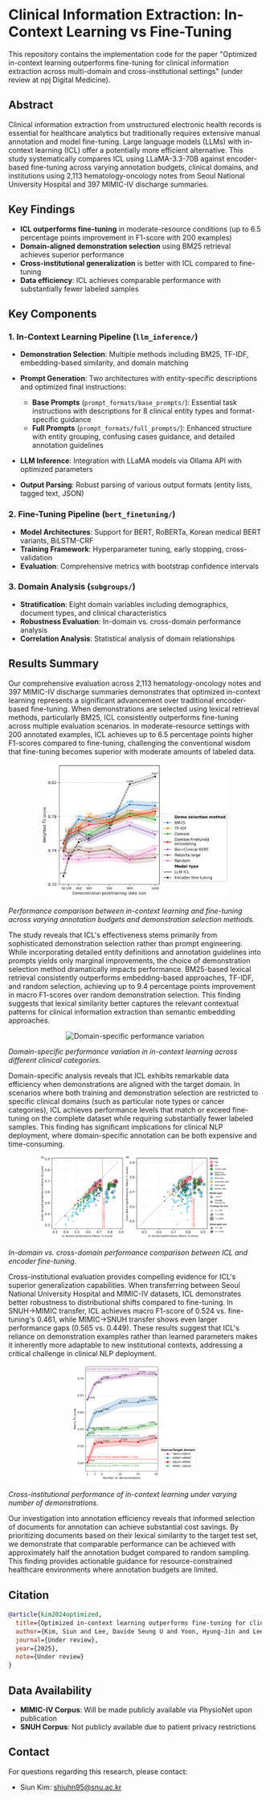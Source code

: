 # Clinical Information Extraction: In-Context Learning vs Fine-Tuning

This repository contains the implementation code for the paper "Optimized in-context learning outperforms fine-tuning for clinical information extraction across multi-domain and cross-institutional settings" (under review at npj Digital Medicine).

## Abstract

Clinical information extraction from unstructured electronic health records is essential for healthcare analytics but traditionally requires extensive manual annotation and model fine-tuning. Large language models (LLMs) with in-context learning (ICL) offer a potentially more efficient alternative. This study systematically compares ICL using LLaMA-3.3-70B against encoder-based fine-tuning across varying annotation budgets, clinical domains, and institutions using 2,113 hematology-oncology notes from Seoul National University Hospital and 397 MIMIC-IV discharge summaries.

## Key Findings

- **ICL outperforms fine-tuning** in moderate-resource conditions (up to 6.5 percentage points improvement in F1-score with 200 examples)
- **Domain-aligned demonstration selection** using BM25 retrieval achieves superior performance
- **Cross-institutional generalization** is better with ICL compared to fine-tuning
- **Data efficiency**: ICL achieves comparable performance with substantially fewer labeled samples

## Key Components

### 1. In-Context Learning Pipeline (`llm_inference/`)

- **Demonstration Selection**: Multiple methods including BM25, TF-IDF, embedding-based similarity, and domain matching
- **Prompt Generation**: Two architectures with entity-specific descriptions and optimized final instructions:
  - **Base Prompts** (`prompt_formats/base_prompts/`): Essential task instructions with descriptions for 8 clinical entity types and format-specific guidance
  - **Full Prompts** (`prompt_formats/full_prompts/`): Enhanced structure with entity grouping, confusing cases guidance, and detailed annotation guidelines

- **LLM Inference**: Integration with LLaMA models via Ollama API with optimized parameters
- **Output Parsing**: Robust parsing of various output formats (entity lists, tagged text, JSON)

### 2. Fine-Tuning Pipeline (`bert_finetuning/`)

- **Model Architectures**: Support for BERT, RoBERTa, Korean medical BERT variants, BiLSTM-CRF
- **Training Framework**: Hyperparameter tuning, early stopping, cross-validation
- **Evaluation**: Comprehensive metrics with bootstrap confidence intervals

### 3. Domain Analysis (`subgroups/`)

- **Stratification**: Eight domain variables including demographics, document types, and clinical characteristics
- **Robustness Evaluation**: In-domain vs. cross-domain performance analysis
- **Correlation Analysis**: Statistical analysis of domain relationships

## Results Summary

Our comprehensive evaluation across 2,113 hematology-oncology notes and 397 MIMIC-IV discharge summaries demonstrates that optimized in-context learning represents a significant advancement over traditional encoder-based fine-tuning. When demonstrations are selected using lexical retrieval methods, particularly BM25, ICL consistently outperforms fine-tuning across multiple evaluation scenarios. In moderate-resource settings with 200 annotated examples, ICL achieves up to 6.5 percentage points higher F1-scores compared to fine-tuning, challenging the conventional wisdom that fine-tuning becomes superior with moderate amounts of labeled data.

<div align="center">
<img src="figures/Figure1.png" alt="Performance comparison across annotation budgets" width="75%">
</div>

*Performance comparison between in-context learning and fine-tuning across varying annotation budgets and demonstration selection methods.*

The study reveals that ICL's effectiveness stems primarily from sophisticated demonstration selection rather than prompt engineering. While incorporating detailed entity definitions and annotation guidelines into prompts yields only marginal improvements, the choice of demonstration selection method dramatically impacts performance. BM25-based lexical retrieval consistently outperforms embedding-based approaches, TF-IDF, and random selection, achieving up to 9.4 percentage points improvement in macro F1-scores over random demonstration selection. This finding suggests that lexical similarity better captures the relevant contextual patterns for clinical information extraction than semantic embedding approaches.

<div align="center">
<img src="figures/Figure2.png" alt="Domain-specific performance variation" width="75%">
</div>

*Domain-specific performance variation in in-context learning across different clinical categories.*

Domain-specific analysis reveals that ICL exhibits remarkable data efficiency when demonstrations are aligned with the target domain. In scenarios where both training and demonstration selection are restricted to specific clinical domains (such as particular note types or cancer categories), ICL achieves performance levels that match or exceed fine-tuning on the complete dataset while requiring substantially fewer labeled samples. This finding has significant implications for clinical NLP deployment, where domain-specific annotation can be both expensive and time-consuming.

<div align="center">
<img src="figures/Figure3.png" alt="Cross-domain performance analysis" width="75%">
</div>

*In-domain vs. cross-domain performance comparison between ICL and encoder fine-tuning.*

Cross-institutional evaluation provides compelling evidence for ICL's superior generalization capabilities. When transferring between Seoul National University Hospital and MIMIC-IV datasets, ICL demonstrates better robustness to distributional shifts compared to fine-tuning. In SNUH→MIMIC transfer, ICL achieves macro F1-score of 0.524 vs. fine-tuning's 0.461, while MIMIC→SNUH transfer shows even larger performance gaps (0.565 vs. 0.449). These results suggest that ICL's reliance on demonstration examples rather than learned parameters makes it inherently more adaptable to new institutional contexts, addressing a critical challenge in clinical NLP deployment.

<div align="center">
<img src="figures/Figure4.png" alt="Cross-institutional robustness" width="50%">
</div>

*Cross-institutional performance of in-context learning under varying number of demonstrations.*

Our investigation into annotation efficiency reveals that informed selection of documents for annotation can achieve substantial cost savings. By prioritizing documents based on their lexical similarity to the target test set, we demonstrate that comparable performance can be achieved with approximately half the annotation budget compared to random sampling. This finding provides actionable guidance for resource-constrained healthcare environments where annotation budgets are limited.

## Citation

```bibtex
@article{kim2024optimized,
  title={Optimized in-context learning outperforms fine-tuning for clinical information extraction across multi-domain and cross-institutional settings},
  author={Kim, Siun and Lee, Davide Seung U and Yoon, Hyung-Jin and Lee, Howard},
  journal={Under review},
  year={2025},
  note={Under review}
}
```

## Data Availability
- **MIMIC-IV Corpus**: Will be made publicly available via PhysioNet upon publication
- **SNUH Corpus**: Not publicly available due to patient privacy restrictions

## Contact
For questions regarding this research, please contact:
- Siun Kim: shiuhn95@snu.ac.kr
